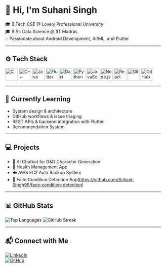 # 👋 Hi, I'm Suhani Singh

🎓 B.Tech CSE @ Lovely Professional University  
🎓 B.Sc Data Science @ IIT Madras  
💡 Passionate about Android Development, AI/ML, and Flutter  

---

## ⚙️ Tech Stack

<p align="left">
  <img src="https://cdn.jsdelivr.net/gh/devicons/devicon/icons/c/c-original.svg" width="40" height="40" alt="C" />
  <img src="https://cdn.jsdelivr.net/gh/devicons/devicon/icons/cplusplus/cplusplus-original.svg" width="40" height="40" alt="C++" />
  <img src="https://cdn.jsdelivr.net/gh/devicons/devicon/icons/java/java-original.svg" width="40" height="40" alt="Java" />
  <img src="https://cdn.jsdelivr.net/gh/devicons/devicon/icons/flutter/flutter-original.svg" width="40" height="40" alt="Flutter" />
  <img src="https://cdn.jsdelivr.net/gh/devicons/devicon/icons/dart/dart-original.svg" width="40" height="40" alt="Dart" />
  <img src="https://cdn.jsdelivr.net/gh/devicons/devicon/icons/python/python-original.svg" width="40" height="40" alt="Python" />
  <img src="https://cdn.jsdelivr.net/gh/devicons/devicon/icons/javascript/javascript-original.svg" width="40" height="40" alt="JavaScript" />
  <img src="https://cdn.jsdelivr.net/gh/devicons/devicon/icons/nodejs/nodejs-original.svg" width="40" height="40" alt="Node.js" />
  <img src="https://cdn.jsdelivr.net/gh/devicons/devicon/icons/react/react-original.svg" width="40" height="40" alt="React" />
  <img src="https://cdn.jsdelivr.net/gh/devicons/devicon/icons/git/git-original.svg" width="40" height="40" alt="Git" />
  <img src="https://cdn.jsdelivr.net/gh/devicons/devicon/icons/github/github-original.svg" width="40" height="40" alt="GitHub" />
</p>

---

## 🌱 Currently Learning

- System design & architecture  
- GitHub workflows & issue triaging   
- REST APIs & backend integration with Flutter
- Recommendation System  

---

## 💻 Projects

- 🧠 AI Chatbot for D&D Character Generation
- 🌱 Health Management App
- ☁️ AWS EC2 Auto Backup System  
- 📲 Face Condition Detection App(https://github.com/Suhani-Singh95/face-condition-detection)

---

## 📊 GitHub Stats

![Top Languages](https://github-readme-stats.vercel.app/api/top-langs/?username=Suhani-Singh95&layout=compact&theme=tokyonight)
![GitHub Streak](https://streak-stats.demolab.com?user=Suhani-Singh95&theme=tokyonight&hide_border=true)

---

## 📬 Connect with Me

[![LinkedIn](https://img.shields.io/badge/LinkedIn-blue?style=for-the-badge&logo=linkedin)](https://www.linkedin.com/in/suhani-singh9523/)  
[![GitHub](https://img.shields.io/badge/GitHub-100000?style=for-the-badge&logo=github&logoColor=white)](https://github.com/Suhani-Singh95)
